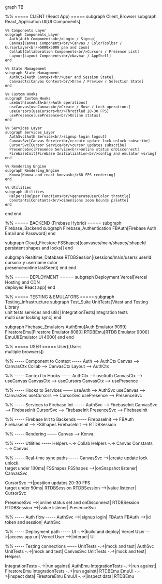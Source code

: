 graph TB

%% ===== CLIENT (React App) =====
subgraph Client_Browser
  subgraph React_Application
    UI[UI Components]

    %% Components Layer
    subgraph Components_Layer
      Auth[Auth Components<br/>Login / Signup]
      Canvas[Canvas Components<br/>Canvas / ColorToolbar / CursorLayer<br/>5000x5000 pan and zoom]
      Collab[Collaboration Components<br/>Cursors / Presence List]
      Layout[Layout Components<br/>Navbar / AppShell]
    end

    %% State Management
    subgraph State_Management
      AuthCtx[Auth Context<br/>User and Session State]
      CanvasCtx[Canvas Context<br/>Draw / Preview / Selection State]
    end

    %% Custom Hooks
    subgraph Custom_Hooks
      useAuth[useAuth<br/>Auth operations]
      useCanvas[useCanvas<br/>Create / Move / Lock operations]
      useCursors[useCursors<br/>Throttled 20-30 FPS]
      usePresence[usePresence<br/>Online status]
    end

    %% Services Layer
    subgraph Services_Layer
      AuthSvc[Auth Service<br/>signup login logout]
      CanvasSvc[Canvas Service<br/>create update lock unlock subscribe]
      CursorSvc[Cursor Service<br/>cursor updates subscribe]
      PresenceSvc[Presence Service<br/>online status onDisconnect]
      FirebaseInit[Firebase Initialization<br/>config and emulator wiring]
    end

    %% Rendering Engine
    subgraph Rendering_Engine
      Konva[Konva and react-konva<br/>60 FPS rendering]
    end

    %% Utilities
    subgraph Utilities
      Helpers[Helper Functions<br/>generateUserColor throttle]
      Constants[Constants<br/>dimensions zoom bounds palette]
    end
  end
end

%% ===== BACKEND (Firebase Hybrid) =====
subgraph Firebase_Backend
  subgraph Firebase_Authentication
    FBAuth[Firebase Auth<br/>Email and Password]
  end

  subgraph Cloud_Firestore
    FSShapes[(canvases/main/shapes/:shapeId<br/>persistent shapes and locks)]
  end

  subgraph Realtime_Database
    RTDBSession[(sessions/main/users/:userId<br/>cursor:x y username color<br/>presence:online lastSeen)]
  end
end

%% ===== DEPLOYMENT =====
subgraph Deployment
  Vercel[Vercel Hosting and CDN<br/>deployed React app]
end

%% ===== TESTING & EMULATORS =====
subgraph Testing_Infrastructure
  subgraph Test_Suite
    UnitTests[Vitest and Testing Library<br/>unit tests services and utils]
    IntegrationTests[Integration tests<br/>multi user locking sync]
  end

  subgraph Firebase_Emulators
    AuthEmu[Auth Emulator 9099]
    FirestoreEmu[Firestore Emulator 8080]
    RTDBEmu[RTDB Emulator 9000]
    EmuUI[Emulator UI 4000]
  end
end

%% ===== USER =====
User([Users<br/>multiple browsers])

%% ----- Component to Context -----
Auth --> AuthCtx
Canvas --> CanvasCtx
Collab --> CanvasCtx
Layout --> AuthCtx

%% ----- Context to Hooks -----
AuthCtx --> useAuth
CanvasCtx --> useCanvas
CanvasCtx --> useCursors
CanvasCtx --> usePresence

%% ----- Hooks to Services -----
useAuth --> AuthSvc
useCanvas --> CanvasSvc
useCursors --> CursorSvc
usePresence --> PresenceSvc

%% ----- Services to Firebase Init -----
AuthSvc --> FirebaseInit
CanvasSvc --> FirebaseInit
CursorSvc --> FirebaseInit
PresenceSvc --> FirebaseInit

%% ----- Firebase Init to Backends -----
FirebaseInit --> FBAuth
FirebaseInit --> FSShapes
FirebaseInit --> RTDBSession

%% ----- Rendering -----
Canvas --> Konva

%% ----- Utilities -----
Helpers -.-> Collab
Helpers -.-> Canvas
Constants -.-> Canvas

%% ----- Real-time sync paths -----
CanvasSvc -->|create update lock unlock<br/>target under 100ms| FSShapes
FSShapes -->|onSnapshot listener| CanvasSvc

CursorSvc -->|position updates 20-30 FPS<br/>target under 50ms| RTDBSession
RTDBSession -->|value listener| CursorSvc

PresenceSvc -->|online status set and onDisconnect| RTDBSession
RTDBSession -->|value listener| PresenceSvc

%% ----- Auth flow -----
AuthSvc -->|signup login| FBAuth
FBAuth -->|id token and session| AuthSvc

%% ----- Deployment path -----
UI -.->|build and deploy| Vercel
User -->|access app url| Vercel
User -->|interact| UI

%% ----- Testing connections -----
UnitTests -.->|mock and test| AuthSvc
UnitTests -.->|mock and test| CanvasSvc
UnitTests -.->|mock and test| Helpers

IntegrationTests -.->|run against| AuthEmu
IntegrationTests -.->|run against| FirestoreEmu
IntegrationTests -.->|run against| RTDBEmu
EmuUI -.->|inspect data| FirestoreEmu
EmuUI -.->|inspect data| RTDBEmu
